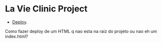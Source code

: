 # La Vie Clinic Project

- [Deploy]().

Como fazer deploy de um HTML q nao esta na raiz do projeto ou nao eh um index.html?
